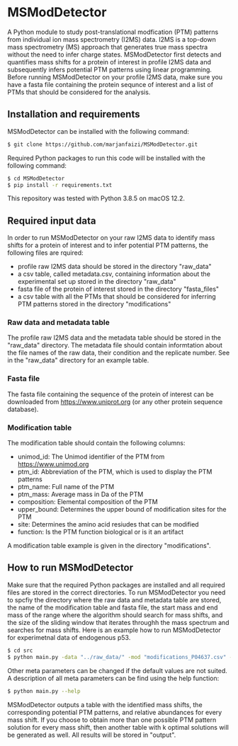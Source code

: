 # MSModDetector
A Python module to study post-translational modfication (PTM) patterns from individual ion mass spectrometry (I2MS) data.
I2MS is a top-down mass spectrometry (MS) approach that generates true mass spectra without the need to infer charge states.
MSModDetector first detects and quantifies mass shifts for a protein of interest in profile I2MS data and subsequently infers potential PTM patterns using linear programming. 
Before running MSModDetector on your profile I2MS data, make sure you have a fasta file containing the protein sequnce of interest and a list of PTMs that should be considered for the analysis.

## Installation and requirements
MSModDetector can be installed with the following command:
```bash
$ git clone https://github.com/marjanfaizi/MSModDetector.git
```

Required Python packages to run this code will be installed with the following command:
```bash
$ cd MSModDetector
$ pip install -r requirements.txt
```

This repository was tested with Python 3.8.5 on macOS 12.2.

## Required input data
In order to run MSModDetector on your raw I2MS data to identify mass shifts for a protein of interest and to infer potential PTM patterns, the following files are rquired:
- profile raw I2MS data should be stored in the directory "raw_data"
- a csv table, called metadata.csv, containing information about the experimental set up stored in the directory "raw_data"
- fasta file of the protein of interest stored in the directory "fasta_files"
- a csv table with all the PTMs that should be considered for inferring PTM patterns stored in the directory "modifications"

### Raw data and metadata table
The profile raw I2MS data and the metadata table should be stored in the "raw_data" directory. The metadata file should contain informtation about the file names of the raw data, their condition and the replicate number. See in the "raw_data" directory for an example table.

### Fasta file
The fasta file containing the sequence of the protein of interest can be downloaded from https://www.uniprot.org (or any other protein sequence database).

### Modification table
The modification table should contain the following columns:
- unimod_id: The Unimod identifier of the PTM	from https://www.unimod.org
- ptm_id:	Abbreviation of the PTM, which is used to display the PTM patterns
- ptm_name: Full name of the PTM
- ptm_mass: Average mass in Da of the PTM
- composition: Elemental composition of the PTM
- upper_bound: Determines the upper bound of modification sites for the PTM
- site: Determines the amino acid resiudes that can be modified	
- function: Is the PTM function biological or is it an artifact

A modification table example is given in the directory "modifications". 

## How to run MSModDetector
Make sure that the required Python packages are installed and all required files are stored in the correct directories. To run MSModDetector you need to spcfiy the directory where the raw data and metadata table are stored, the name of the modification table and fasta file, the start mass and end mass of the range where the algorithm should search for mass shifts, and the size of the sliding window that iterates throughh the mass spectrum and searches for mass shifts. Here is an example how to run MSModDetector for experimetnal data of endogenous p53.

```bash
$ cd src
$ python main.py -data "../raw_data/" -mod "modifications_P04637.csv" -fasta "P04637.fasta" -start 43750.0 -end 44520.0 -wsize 10
```

Other meta parameters can be changed if the default values are not suited. A description of all meta parameters can be find using the help function:
```bash
$ python main.py --help
```

MSModDetector outputs a table with the identified mass shifts, the corresponding potential PTM patterns, and relative abundances for every mass shift. If you choose to obtain more than one possible PTM pattern solution for every mass shift, then another table with k optimal solutions will be generated as well. All results will be stored in "output". 

